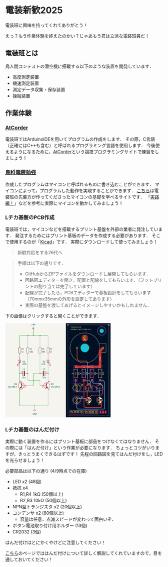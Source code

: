 # 電装新歓2025
電装班に興味を持ってくれてありがとう！


えっ？もう作業体験を終えたのかい？じゃあもう君は立派な電装班員だ！

## 電装班とは
鳥人間コンテストの滑空機に搭載する以下のような装置を開発しています．
- 高度測定装置
- 機速測定装置
- 測定データ収集・保存装置
- 操縦装置

## 作業体験
### [AtCorder](https://atcoder.jp/contests/apg4b)
電装班ではArduinoIDEを用いてプログラムの作成をします．
その際，C言語（正確にはC++も含む）と呼ばれるプログラミング言語を使用します．
今後使えるようになるために，[AtCorder](https://atcoder.jp/contests/apg4b)という競技プログラミングサイトで練習をしましょう！

### [鳥科電装勉強](https://telling-march-c0b.notion.site/eec54b93f49a4a67be70710ee509c069)
作成したプログラムはマイコンと呼ばれるものに書き込むことができます．
マイコンによって，プログラムした動作を実現することができます．
[こちら](https://telling-march-c0b.notion.site/eec54b93f49a4a67be70710ee509c069)は電装班の先輩方が作ってくださったマイコンの基礎を学べるサイトです．
「[実践編！](https://telling-march-c0b.notion.site/7874e2cedf9c4ff7b75fd1fb712b05d0)」などを参考に実際にマイコンを動かしてみましょう！

### Lチカ基盤のPCB作成
電装班では，マイコンなどを搭載するプリント基盤を外部の業者に発注しています．
発注するためにはプリント基板のデータを作成する必要があります．
そこで使用するのが「[Kicad](https://www.kicad.org/download/)」です．
実際にダウンロードして使ってみましょう！

> 新歓対応をする26代へ

> 手順は以下の通りです．
> - GitHubからZIPファイルをダウンロードし展開してもらいます．
> - 回路図エディターを開き，配置と配線をしてもらいます．（フットプリントの割り当ては完了しています）
> - 配線が完了したら，PCBエディターで基板設計をしてもらいます．（70mmx35mmの外形を設定してあります）
> - 実際の基盤を渡してあげるとイメージしやすいかもしれません．

下の画像はクリックすると開くことができます．

<img src="images/SCH_Astable_Multivibrator.png" style="height:300px;"><img src="images/PCB_Astable_Multivibrator.png" style="height:300px;">

### Lチカ基盤のはんだ付け
実際に動く装置を作るにはプリント基板に部品をつけなくてはなりません．
その際には「はんだ付け」という作業が必要になります．
ちょっとコツがいりますが，きっとうまくできるはずです！
先程の回路図を見てはんだ付けをし，LEDを光らせましょう！


必要部品は以下の通り (4/9時点での在庫)
- LED x2 (48個)
- 抵抗 x4
  - R1,R4 1kΩ (50個以上)
  - R2,R3 10kΩ (50個以上)
- NPN型トランジスタ x2 (20個以上)
- コンデンサ x2 (80個以上)
  - 容量は任意．点滅スピードが変わって面白いぞ．
- ボタン電池取り付け用ホルダー (13個)
- CR2032 (3個)


はんだ付けはとにかくやけどに注意してください！

[こちら](https://fujimoostudios.org/?p=66)のページでははんだ付けについて詳しく解説してくれていますので，目を通しておいてください！
